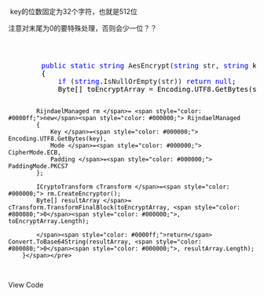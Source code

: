 <p>&nbsp;key的位数固定为32个字符，也就是512位</p>
<p>注意对末尾为0的要特殊处理，否则会少一位？？</p>
<p>&nbsp;</p>
<div class="cnblogs_code" onclick="cnblogs_code_show('9fa48598-9c1e-4421-99ec-e6fe2fcbad10')"><img id="code_img_closed_9fa48598-9c1e-4421-99ec-e6fe2fcbad10" class="code_img_closed" src="http://images.cnblogs.com/OutliningIndicators/ContractedBlock.gif" alt="" /><img id="code_img_opened_9fa48598-9c1e-4421-99ec-e6fe2fcbad10" class="code_img_opened" style="display: none;" onclick="cnblogs_code_hide('9fa48598-9c1e-4421-99ec-e6fe2fcbad10',event)" src="http://images.cnblogs.com/OutliningIndicators/ExpandedBlockStart.gif" alt="" />
<div id="cnblogs_code_open_9fa48598-9c1e-4421-99ec-e6fe2fcbad10" class="cnblogs_code_hide">
<pre>        <span style="color: #0000ff;">public</span> <span style="color: #0000ff;">static</span> <span style="color: #0000ff;">string</span> AesEncrypt(<span style="color: #0000ff;">string</span> str, <span style="color: #0000ff;">string</span><span style="color: #000000;"> key)
        {
            </span><span style="color: #0000ff;">if</span> (<span style="color: #0000ff;">string</span>.IsNullOrEmpty(str)) <span style="color: #0000ff;">return</span> <span style="color: #0000ff;">null</span><span style="color: #000000;">;
            Byte[] toEncryptArray </span>=<span style="color: #000000;"> Encoding.UTF8.GetBytes(str);

            RijndaelManaged rm </span>= <span style="color: #0000ff;">new</span><span style="color: #000000;"> RijndaelManaged
            {
                Key </span>=<span style="color: #000000;"> Encoding.UTF8.GetBytes(key),
                Mode </span>=<span style="color: #000000;"> CipherMode.ECB,
                Padding </span>=<span style="color: #000000;"> PaddingMode.PKCS7
            };

            ICryptoTransform cTransform </span>=<span style="color: #000000;"> rm.CreateEncryptor();
            Byte[] resultArray </span>= cTransform.TransformFinalBlock(toEncryptArray, <span style="color: #800080;">0</span><span style="color: #000000;">, toEncryptArray.Length);

            </span><span style="color: #0000ff;">return</span> Convert.ToBase64String(resultArray, <span style="color: #800080;">0</span><span style="color: #000000;">, resultArray.Length);
        }</span></pre>
</div>
<span class="cnblogs_code_collapse">View Code</span></div>
<p>&nbsp;</p>